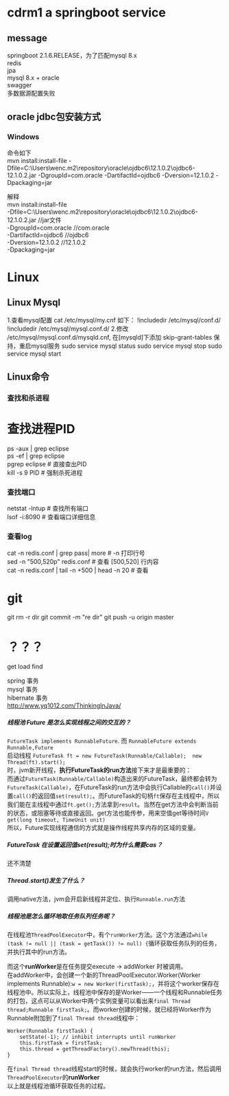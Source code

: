 # cdrm1 a springboot service
## message  
springboot 2.1.6.RELEASE，为了匹配mysql 8.x  
redis  
jpa  
mysql 8.x + oracle  
swagger  
多数据源配置失败  


## oracle jdbc包安装方式  
### Windows  
命令如下  
mvn install:install-file -Dfile=C:\Users\wenc\.m2\repository\oracle\ojdbc6\12.1.0.2\ojdbc6-12.1.0.2.jar -DgroupId=com.oracle -DartifactId=ojdbc6 -Dversion=12.1.0.2 -Dpackaging=jar  

解释  
mvn install:install-file   
-Dfile=C:\Users\wenc\.m2\repository\oracle\ojdbc6\12.1.0.2\ojdbc6-12.1.0.2.jar //jar文件  
-DgroupId=com.oracle //<groupId>com.oracle</groupId>  
-DartifactId=ojdbc6   //<artifactId>ojdbc6</artifactId>  
-Dversion=12.1.0.2   //<version>12.1.0.2</version>  
-Dpackaging=jar  


# Linux  
## Linux Mysql  
1.查看mysql配置
cat /etc/mysql/my.cnf
如下：
!includedir /etc/mysql/conf.d/
!includedir /etc/mysql/mysql.conf.d/
2.修改 /etc/mysql/mysql.conf.d/mysqld.cnf, 在[mysqld]下添加 skip-grant-tables
保持，重启mysql服务
sudo service mysql status
sudo service mysql stop
sudo service mysql start

## Linux命令  
### 查找和杀进程  
# 查找进程PID
ps -aux | grep eclipse  
ps -ef | grep eclipse  
pgrep eclipse  # 直接查出PID  
kill -s 9 PID  # 强制杀死进程  
### 查找端口
netstat -lntup  # 查找所有端口  
lsof -i:8090  # 查看端口详细信息  

### 查看log
cat -n redis.conf | grep pass| more  # -n 打印行号  
sed -n "500,520p" redis.conf  # 查看 [500,520] 行内容  
cat -n redis.conf | tail -n +500 | head -n 20  # 查看


# git
git rm -r dir
git commit -m "re dir"
git push -u origin master



# ？？？  
get load find  

spring 事务  
mysql 事务  
hibernate 事务  
http://www.yq1012.com/ThinkingInJava/  

##### 线程池 Future 是怎么实现线程之间的交互的？  
`FutureTask implements RunnableFuture`. 而 `RunnableFuture extends Runnable,Future`   
启动线程 
`FutureTask ft = new FutureTask(Runnable/Callable);  new Thread(ft).start();  `  
时，jvm新开线程，**执行FutureTask的run方法**接下来才是最重要的：  
而通过`FutureTask(Runnable/Callable)`构造出来的FutureTask，最终都会转为`FutureTask(Callable)`，在FutureTask的run方法中会执行Callable的`call()`并设置`call()`的返回值`set(result);`。而FutureTask的句柄`ft`保存在主线程中，所以我们能在主线程中通过`ft.get();`方法拿到`result`。当然在get方法中会判断当前的状态，或阻塞等待或直接返回。get方法也能传参，用来空值get等待时间`V get(long timeout, TimeUnit unit)`  
所以，Future实现线程通信的方式就是操作线程共享内存的区域的变量。

##### FutureTask 在设置返回值set(result);时为什么需要cas？  
还不清楚  
##### Thread.start()发生了什么？  
调用native方法，jvm会开启新线程并定位、执行`Runnable.run`方法
##### 线程池是怎么循环地取任务队列任务呢？  
在线程池`ThreadPoolExecutor`中，有个`runWorker`方法。这个方法通过`while (task != null || (task = getTask()) != null) {`循环获取任务队列的任务，并执行其中的run方法。  
  
而这个**runWorker**是在任务提交execute -> addWorker 时被调用。  
在addWorker中，会创建一个新的ThreadPoolExecutor.Worker(Worker implements Runnable):`w = new Worker(firstTask);`，并将这个worker保存在线程池中。所以实际上，线程池中保存的是Worker——一个线程和Runnable任务的打包，这点可以从Worker中两个实例变量可以看出来`final Thread thread;Runnable firstTask;`。而worker创建的时候，就已经将Worker作为Runnable附加到了`final Thread thread`线程中：
```  
Worker(Runnable firstTask) {
	setState(-1); // inhibit interrupts until runWorker
    this.firstTask = firstTask;
    this.thread = getThreadFactory().newThread(this);
}
```  
在`final Thread thread`线程start的时候，就会执行worker的run方法，然后调用`ThreadPoolExecutor`的**runWorker**  
以上就是线程池循环获取任务的过程。  









